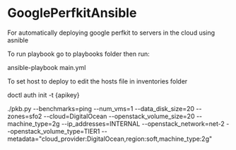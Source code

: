 # GooglePerfkitAnsible
For automatically deploying google perfkit to servers in the cloud using asnible

To run playbook go to playbooks folder then run:

ansible-playbook main.yml

To set host to deploy to edit the hosts file in inventories folder

doctl auth init -t {apikey}

./pkb.py --benchmarks=ping --num_vms=1 --data_disk_size=20 --zones=sfo2 --cloud=DigitalOcean --openstack_volume_size=20 --machine_type=2g --ip_addresses=INTERNAL --openstack_network=net-2 --openstack_volume_type=TIER1 --metadata="cloud_provider:DigitalOcean,region:soft,machine_type:2g"
